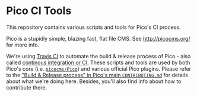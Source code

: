 Pico CI Tools
=============

This repository contains various scripts and tools for Pico's CI process.

Pico is a stupidly simple, blazing fast, flat file CMS. See http://picocms.org/ for more info.

We're using [Travis CI](https://travis-ci.com) to automate the build & release process of Pico - also called [continous integration or CI](https://en.wikipedia.org/wiki/Continuous_integration). These scripts and tools are used by both Pico's core (i.e. [`picocms/Pico`](https://github.com/picocms/Pico)) and various official Pico plugins. Please refer to the ["Build & Release process" in Pico's main `CONTRIBUTING.md`](https://github.com/picocms/Pico/blob/master/CONTRIBUTING.md) for details about what we're doing here. Besides, you'll also find info about how to contribute there.
